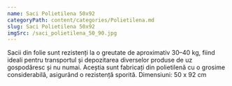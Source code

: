 ```yaml
---
name: Saci Polietilena 50x92
categoryPath: content/categories/Polietilena.md
slug: Saci Polietilena 50x92
imgSrc: /saci_polietilena_50_90.jpg
---
```


Sacii din folie sunt rezistenți la o greutate de aproximativ 30–40 kg, fiind ideali pentru transportul și depozitarea diverselor produse de uz gospodăresc și nu numai. Aceștia sunt fabricați din polietilenă cu o grosime considerabilă, asigurând o rezistență sporită. Dimensiuni: 50 x 92 cm
